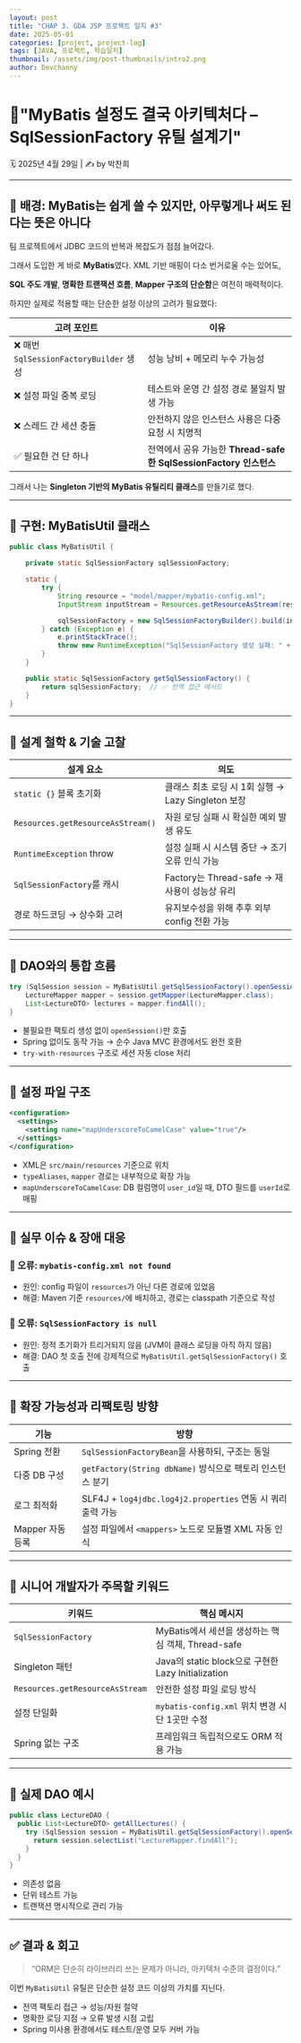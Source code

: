 ```yaml
---
layout: post
title: "CHAP 3. GDA JSP 프로젝트 일지 #3"
date: 2025-05-01
categories: [project, project-log]
tags: [JAVA, 프로젝트, 학습일지]
thumbnail: /assets/img/post-thumbnails/intro2.png
author: Devchanny
---
```


# 📌"MyBatis 설정도 결국 아키텍처다 – SqlSessionFactory 유틸 설계기"

🗓 2025년 4월 29일 | ✍️ by 박찬희

---

## 🧭 배경: MyBatis는 쉽게 쓸 수 있지만, 아무렇게나 써도 된다는 뜻은 아니다

팀 프로젝트에서 JDBC 코드의 반복과 복잡도가 점점 늘어갔다.

그래서 도입한 게 바로 **MyBatis**였다. XML 기반 매핑이 다소 번거로울 수는 있어도,

**SQL 주도 개발**, **명확한 트랜잭션 흐름**, **Mapper 구조의 단순함**은 여전히 매력적이다.

하지만 실제로 적용할 때는 단순한 설정 이상의 고려가 필요했다:

| 고려 포인트 | 이유 |
| --- | --- |
| ❌ 매번 `SqlSessionFactoryBuilder` 생성 | 성능 낭비 + 메모리 누수 가능성 |
| ❌ 설정 파일 중복 로딩 | 테스트와 운영 간 설정 경로 불일치 발생 가능 |
| ❌ 스레드 간 세션 충돌 | 안전하지 않은 인스턴스 사용은 다중 요청 시 치명적 |
| ✅ 필요한 건 단 하나 | 전역에서 공유 가능한 **Thread-safe한 SqlSessionFactory 인스턴스** |

그래서 나는 **Singleton 기반의 MyBatis 유틸리티 클래스**를 만들기로 했다.

---

## 🔧 구현: MyBatisUtil 클래스

```java
public class MyBatisUtil {

    private static SqlSessionFactory sqlSessionFactory;

    static {
        try {
            String resource = "model/mapper/mybatis-config.xml";
            InputStream inputStream = Resources.getResourceAsStream(resource);

            sqlSessionFactory = new SqlSessionFactoryBuilder().build(inputStream);  // ⛏ 1회 생성
        } catch (Exception e) {
            e.printStackTrace();
            throw new RuntimeException("SqlSessionFactory 생성 실패: " + e.getMessage());
        }
    }

    public static SqlSessionFactory getSqlSessionFactory() {
        return sqlSessionFactory;  // ✅ 전역 접근 메서드
    }
}
```

---

## 🧠 설계 철학 & 기술 고찰

| 설계 요소 | 의도 |
| --- | --- |
| `static {}` 블록 초기화 | 클래스 최초 로딩 시 1회 실행 → Lazy Singleton 보장 |
| `Resources.getResourceAsStream()` | 자원 로딩 실패 시 확실한 예외 발생 유도 |
| `RuntimeException` throw | 설정 실패 시 시스템 중단 → 조기 오류 인식 가능 |
| `SqlSessionFactory`를 캐시 | Factory는 Thread-safe → 재사용이 성능상 유리 |
| 경로 하드코딩 → 상수화 고려 | 유지보수성을 위해 추후 외부 config 전환 가능 |

---

## 🧪 DAO와의 통합 흐름

```java
try (SqlSession session = MyBatisUtil.getSqlSessionFactory().openSession()) {
    LectureMapper mapper = session.getMapper(LectureMapper.class);
    List<LectureDTO> lectures = mapper.findAll();
}
```

- 불필요한 팩토리 생성 없이 `openSession()`만 호출
- Spring 없이도 동작 가능 → 순수 Java MVC 환경에서도 완전 호환
- `try-with-resources` 구조로 세션 자동 close 처리

---

## 🧱 설정 파일 구조

```xml
<configuration>
  <settings>
    <setting name="mapUnderscoreToCamelCase" value="true"/>
  </settings>
</configuration>
```

- XML은 `src/main/resources` 기준으로 위치
- `typeAliases`, `mapper` 경로는 내부적으로 확장 가능
- `mapUnderscoreToCamelCase`: DB 컬럼명이 `user_id`일 때, DTO 필드를 `userId`로 매핑

---

## 🚧 실무 이슈 & 장애 대응

### 🧨 오류: `mybatis-config.xml not found`

- 원인: config 파일이 `resources`가 아닌 다른 경로에 있었음
- 해결: Maven 기준 `resources/`에 배치하고, 경로는 classpath 기준으로 작성

### 🧨 오류: `SqlSessionFactory is null`

- 원인: 정적 초기화가 트리거되지 않음 (JVM이 클래스 로딩을 아직 하지 않음)
- 해결: DAO 첫 호출 전에 강제적으로 `MyBatisUtil.getSqlSessionFactory()` 호출

---

## 🔐 확장 가능성과 리팩토링 방향

| 기능 | 방향 |
| --- | --- |
| Spring 전환 | `SqlSessionFactoryBean`을 사용하되, 구조는 동일 |
| 다중 DB 구성 | `getFactory(String dbName)` 방식으로 팩토리 인스턴스 분기 |
| 로그 최적화 | SLF4J + `log4jdbc.log4j2.properties` 연동 시 쿼리 출력 가능 |
| Mapper 자동 등록 | 설정 파일에서 `<mappers>` 노드로 모듈별 XML 자동 인식 |

---

## 💬 시니어 개발자가 주목할 키워드

| 키워드 | 핵심 메시지 |
| --- | --- |
| `SqlSessionFactory` | MyBatis에서 세션을 생성하는 핵심 객체, Thread-safe |
| Singleton 패턴 | Java의 static block으로 구현한 Lazy Initialization |
| `Resources.getResourceAsStream` | 안전한 설정 파일 로딩 방식 |
| 설정 단일화 | `mybatis-config.xml` 위치 변경 시 단 1곳만 수정 |
| Spring 없는 구조 | 프레임워크 독립적으로도 ORM 적용 가능 |

---

## 🧾 실제 DAO 예시

```java
public class LectureDAO {
  public List<LectureDTO> getAllLectures() {
    try (SqlSession session = MyBatisUtil.getSqlSessionFactory().openSession()) {
      return session.selectList("LectureMapper.findAll");
    }
  }
}
```

- 의존성 없음
- 단위 테스트 가능
- 트랜잭션 명시적으로 관리 가능

---

## ✅ 결과 & 회고

> “ORM은 단순히 라이브러리 쓰는 문제가 아니라, 아키텍처 수준의 결정이다.”
> 

이번 `MyBatisUtil` 유틸은 단순한 설정 코드 이상의 가치를 지닌다.

- 전역 팩토리 접근 → 성능/자원 절약
- 명확한 로딩 지점 → 오류 발생 시점 고립
- Spring 미사용 환경에서도 테스트/운영 모두 커버 가능
